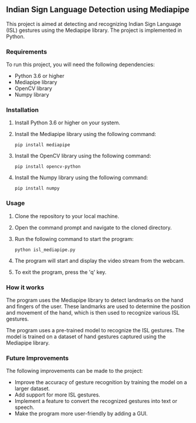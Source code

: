 

## Indian Sign Language Detection using Mediapipe

This project is aimed at detecting and recognizing Indian Sign Language (ISL) gestures using the Mediapipe library. The project is implemented in Python.

### Requirements

To run this project, you will need the following dependencies:

- Python 3.6 or higher
- Mediapipe library
- OpenCV library
- Numpy library

### Installation

1. Install Python 3.6 or higher on your system.
2. Install the Mediapipe library using the following command:

   ```
   pip install mediapipe
   ```

3. Install the OpenCV library using the following command:

   ```
   pip install opencv-python
   ```

4. Install the Numpy library using the following command:

   ```
   pip install numpy
   ```

### Usage

1. Clone the repository to your local machine.

2. Open the command prompt and navigate to the cloned directory.

3. Run the following command to start the program:

   ```
   python isl_mediapipe.py
   ```

4. The program will start and display the video stream from the webcam.

5. To exit the program, press the 'q' key.

### How it works

The program uses the Mediapipe library to detect landmarks on the hand and fingers of the user. These landmarks are used to determine the position and movement of the hand, which is then used to recognize various ISL gestures.

The program uses a pre-trained model to recognize the ISL gestures. The model is trained on a dataset of hand gestures captured using the Mediapipe library.

### Future Improvements

The following improvements can be made to the project:

- Improve the accuracy of gesture recognition by training the model on a larger dataset.
- Add support for more ISL gestures.
- Implement a feature to convert the recognized gestures into text or speech.
- Make the program more user-friendly by adding a GUI.


